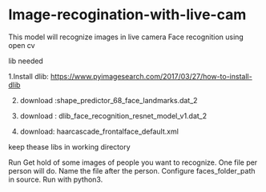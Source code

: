 # Image-recogination-with-live-cam
This model will recognize images in  live camera
Face recognition using open cv

lib needed

1.Install dlib: https://www.pyimagesearch.com/2017/03/27/how-to-install-dlib

2.  download :shape_predictor_68_face_landmarks.dat_2

3. download : dlib_face_recognition_resnet_model_v1.dat_2

4. download: haarcascade_frontalface_default.xml
 
 
keep thease libs in working directory

Run
Get hold of some images of people you want to recognize. One file per person will do. Name the file after the person.
Configure faces_folder_path in source. Run with python3.



